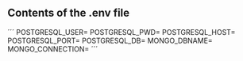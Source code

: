 ## Contents of the .env file

´´´
POSTGRESQL_USER=<PostgreSQL username>
POSTGRESQL_PWD=<PostgreSQL password>
POSTGRESQL_HOST=<PostgreSQL host>
POSTGRESQL_PORT=<PostgreSQL port>
POSTGRESQL_DB=<PostgreSQL database name>
MONGO_DBNAME=<MongoDb database name>
MONGO_CONNECTION=<MongoDb connection string>
´´´
